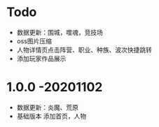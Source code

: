# Todo
- 数据更新：围城，噬魂，竞技场
- oss图片压缩
- 人物详情页点击阵营、职业、种族、波次快捷跳转
- 添加玩家作品展示

# 1.0.0 -20201102
- 数据更新：炎魔、荒原
- 基础版本 添加首页，人物
